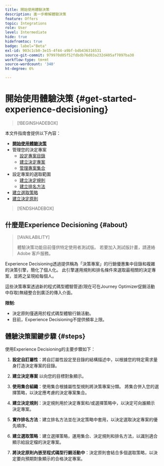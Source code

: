 ```yaml
---
title: 開始使用體驗決策
description: 進一步瞭解體驗決策
feature: Offers
topic: Integrations
role: User
level: Intermediate
hide: true
hidefromtoc: true
badge: label="Beta"
exl-id: 903c1cb0-3e15-4f44-a9bf-bdb436316531
source-git-commit: 979970d05f52fdbdb76d03a232d405af7097ba30
workflow-type: tm+mt
source-wordcount: '340'
ht-degree: 6%

---
```


# 開始使用體驗決策 {#get-started-experience-decisioning}

>[!BEGINSHADEBOX]

本文件指南會提供以下內容：

* **[開始使用體驗決策](gs-experience-decisioning.md)**
* 管理您的決定專案
   * [設定專案目錄](catalogs.md)
   * [建立決定專案](items.md)
   * [管理專案集合](collections.md)
* 設定專案的選取範圍
   * [建立決定規則](rules.md)
   * [建立排名方法](ranking.md)
* [建立選取策略](selection-strategies.md)
* [建立決定原則](create-decision.md)

>[!ENDSHADEBOX]

## 什麼是Experience Decisioning {#about}

>[!AVAILABILITY]
>
>體驗決策功能目前僅供特定使用者測試版。 若要加入測試版計畫，請連絡 Adobe 客戶服務。

Experience Decisioning透過提供稱為「決策專案」的行銷優惠集中目錄和複雜的決策引擎，簡化了個人化。 此引擎運用規則和排名條件來選取最相關的決定專案，並將之呈現給每個人。

這些決策專案透過新的程式碼型體驗管道(現在可在Journey Optimizer促銷活動中存取)無縫整合到廣泛的傳入介面。

**限制:**

* 決定原則僅適用於程式碼型體驗行銷活動。
* 目前，Experience Decisioning不提供頻率上限。

## 體驗決策關鍵步驟 {#steps}

使用Experience Decisioning的主要步驟如下：

1. **設定自訂屬性**：將自訂屬性設定至目錄的結構描述中，以根據您的特定需求量身打造決定專案的目錄。

1. **建立決定專案** 以向您的目標對象顯示。

1. **使用集合組織**：使用集合根據屬性型規則將決策專案分類。 將集合併入您的選擇策略，以決定應考慮的決定專案集合。

1. **建立決定規則**：決定規則用於決定專案和/或選擇策略中，以決定可向誰顯示決定專案。

1. **實作排名方法**：建立排名方法並在決定策略中套用，以決定選取決定專案的優先順序。

1. **建立選取策略**：建立選擇策略，運用集合、決定規則和排名方法，以識別適合顯示給設定檔的決定專案。

1. **將決定原則內嵌至程式碼型行銷活動中**：決定原則會結合多個選取策略，以決定要向預期對象顯示的合格決定專案。
